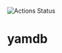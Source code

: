 ![Actions Status](https://github.com/ilyarogozin/yamdb/actions/workflows/yamdb_workflow.yml/badge.svg)
# yamdb
